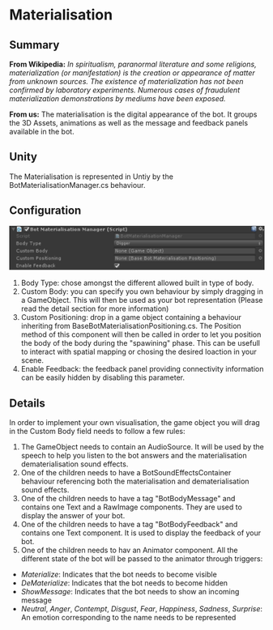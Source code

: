 Materialisation
===============

## Summary
**From Wikipedia:** *In spiritualism, paranormal literature and some religions, materialization (or manifestation) is the creation or appearance of matter from unknown sources. The existence of materialization has not been confirmed by laboratory experiments. Numerous cases of fraudulent materialization demonstrations by mediums have been exposed.*

**From us:** The materialisation is the digital appearance of the bot. It groups the 3D Assets, animations as well as the message and feedback panels available in the bot. 

## Unity
The Materialisation is represented in Untiy by the BotMaterialisationManager.cs behaviour.

## Configuration
![Configuration](Documentation/Pictures/Materialisation.png)

1. Body Type: chose amongst the different allowed built in type of body.
2. Custom Body: you can specify you own behaviour by simply dragging in a GameObject. This will then be used as your bot representation (Please read the detail section for more information)
3. Custom Positioning: drop in a game object containing a behaviour inheriting from BaseBotMaterialisationPositioning.cs. The Position method of this component will then be called in order to let you position the body of the body during the "spawining" phase. This can be usefull to interact with spatial mapping or chosing the desired loaction in your scene.
4. Enable Feedback: the feedback panel providing connectivity information can be easily hidden by disabling this parameter. 

## Details
In order to implement your own visualisation, the game object you will drag in the Custom Body field needs to follow a few rules:
1. The GameObject needs to contain an AudioSource. It will be used by the speech to help you listen to the bot answers and the materialisation dematerialisation sound effects.
2. One of the children needs to have a BotSoundEffectsContainer behaviour referencing both the materialisation and dematerialisation sound effects.
3. One of the children needs to have a tag "BotBodyMessage" and contains one Text and a RawImage components. They are used to display the answer of your bot.
4. One of the children needs to have a tag "BotBodyFeedback" and contains one Text component. It is used to display the feedback of your bot.
5. One of the children needs to hav an Animator component. All the different state of the bot will be passed to the animator through triggers:
 - *Materialize*: Indicates that the bot needs to become visible
 - *DeMaterialize*: Indicates that the bot needs to become hidden
 - *ShowMessage*: Indicates that the bot needs to show an incoming message
 - *Neutral*, *Anger*, *Contempt*, *Disgust*, *Fear*, *Happiness*, *Sadness*, *Surprise*: An emotion corresponding to the name needs to be represented